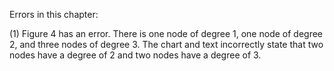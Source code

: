 Errors in this chapter:

(1) Figure 4 has an error. There is one node of degree 1, one node of degree 2, and three nodes of degree 3. The chart and text incorrectly state that two nodes have a degree of 2 and two nodes have a degree of 3. 
